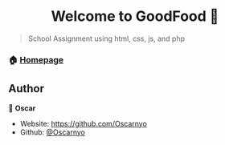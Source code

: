 <h1 align="center">Welcome to GoodFood 👋</h1>
<p>
</p>

> School Assignment using html, css, js, and php

### 🏠 [Homepage](https://github.com/Oscarnyo/GoodFood)

## Author

👤 **Oscar**

* Website: https://github.com/Oscarnyo
* Github: [@Oscarnyo](https://github.com/Oscarnyo)
